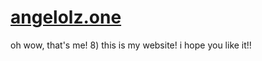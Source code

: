 # [angelolz.one](https://angelolz.one)
oh wow, that's me! 8) this is my website! i hope you like it!!
